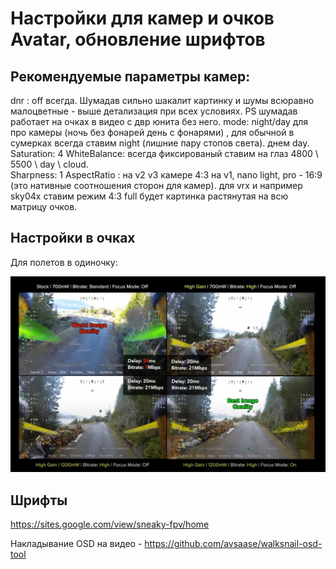 # Настройки для камер и очков Avatar, обновление шрифтов

## Рекомендуемые параметры камер: 

dnr : off всегда. Шумадав сильно шакалит картинку и шумы всюравно малоцветные - выше детализация при всех условиях. PS шумадав работает на очках в видео с двр юнита без него.
mode: night/day  для про камеры (ночь без фонарей  день с фонарями) , для обычной в сумерках всегда ставим night (лишние пару стопов света). днем day.
Saturation: 4 
WhiteBalance: всегда фиксированый ставим на глаз 4800 \ 5500 \ day \ cloud.  
Sharpness: 1
AspectRatio : на v2 v3 камере 4:3 на v1, nano light, pro - 16:9 (это нативные соотношения сторон для камер). 
для vrx и например sky04x ставим режим 4:3 full будет картинка растянутая на всю матрицу очков.

## Настройки в очках

Для полетов в одиночку:

![](./assets/settingsByOneself.jpg)


## Шрифты

https://sites.google.com/view/sneaky-fpv/home

Накладывание OSD на видео - https://github.com/avsaase/walksnail-osd-tool